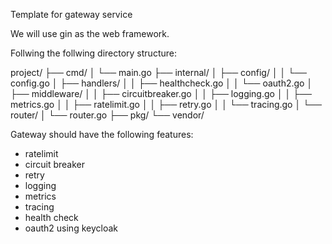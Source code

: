 Template for gateway service

We will use gin as the web framework.

Follwing the follwing directory structure:

project/
├── cmd/
│   └── main.go
├── internal/
│   ├── config/
│   │   └── config.go
│   ├── handlers/
│   │   ├── healthcheck.go
│   │   └── oauth2.go
│   ├── middleware/
│   │   ├── circuitbreaker.go
│   │   ├── logging.go
│   │   ├── metrics.go
│   │   ├── ratelimit.go
│   │   ├── retry.go
│   │   └── tracing.go
│   └── router/
│       └── router.go
├── pkg/
└── vendor/


Gateway should have the following features:
- ratelimit
- circuit breaker
- retry
- logging
- metrics
- tracing
- health check
- oauth2 using keycloak


